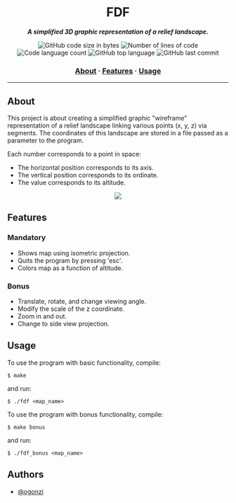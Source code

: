 <h1 align="center">
	FDF
</h1>

<p align="center">
	<b><i>A simplified 3D graphic representation of a relief landscape.</i></b><br>
</p>
<p align="center">
	<img alt="GitHub code size in bytes" src="https://img.shields.io/github/languages/code-size/gonzimaster/fdf?color=lightblue" />
	<img alt="Number of lines of code" src="https://img.shields.io/tokei/lines/github/gonzimaster/fdf?color=critical" />
	<img alt="Code language count" src="https://img.shields.io/github/languages/count/gonzimaster/fdf?color=yellow" />
	<img alt="GitHub top language" src="https://img.shields.io/github/languages/top/gonzimaster/fdf?color=blue" />
	<img alt="GitHub last commit" src="https://img.shields.io/github/last-commit/gonzimaster/fdf?color=green" />
</p>

<h3 align="center">
	<a href="#about">About</a>
	<span> · </span>
	<a href="#features">Features</a>
	<span> · </span>
	<a href="#usage">Usage</a>
</h3>

---

## About

This project is about creating a simplified graphic "wireframe"
representation of a relief landscape linking various points (x, y, z) via
segments. The coordinates of this landscape are stored in a file passed as
a parameter to the program.

Each number corresponds to a point in space:
- The horizontal position corresponds to its axis.
- The vertical position corresponds to its ordinate.
- The value corresponds to its altitude.

<p align="center">
	<img src="https://github.com/ogonzi/fdf/blob/master/fdf_img.jpg" />
</p>

## Features

### Mandatory

- Shows map using isometric projection.
- Quits the program by pressing 'esc'.
- Colors map as a function of altitude.

### Bonus

- Translate, rotate, and change viewing angle.
- Modify the scale of the z coordinate.
- Zoom in and out.
- Change to side view projection.

## Usage

To use the program with basic functionality, compile:

```shell
$ make
```

and run:

```shell
$ ./fdf <map_name>
```
To use the program with bonus functionality, compile:

```shell
$ make bonus
```

and run:

```shell
$ ./fdf_bonus <map_name>
```
## Authors

- [@ogonzi](https://www.github.com/ogonzi)

